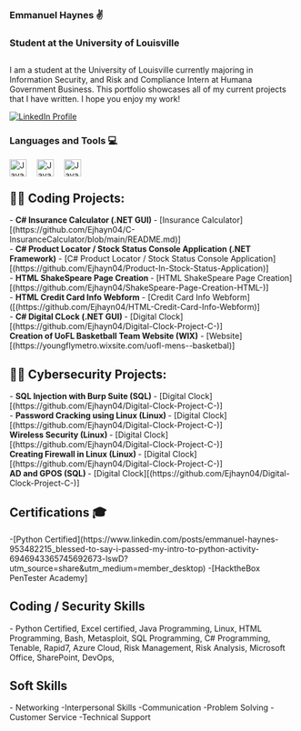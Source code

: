 ### Emmanuel Haynes ✌️
### Student at the University of Louisville

##

I am a student at the University of Louisville currently majoring in Information Security, and Risk and Compliance Intern at Humana Government Business. This portfolio showcases all of my current projects that I have written. I hope you enjoy my work!

<p align="left">
  <a href="https://www.linkedin.com/in/emmanuel-haynes-953482215?lipi=urn%3Ali%3Apage%3Ad_flagship3_profile_view_base_contact_details%3Bkuc8APqgQhmSytvfqYt59w%3D%3D">
<img alt="LinkedIn Profile" title= "LinkedIn" src="https://custom-icon-badges.demolab.com/badge/LinkedIN-My%20Profile-blue"/<></a>

### Languages and Tools 💻 
  
 <img align="left" alt="Java" width="30px"  style="padding-right:15px;" src= "https://cdn.jsdelivr.net/gh/devicons/devicon/icons/python/python-original-wordmark.svg" />
  <img align="left" alt="Java" width="30px"  style="padding-right:15px;" src= 
   "https://cdn.jsdelivr.net/gh/devicons/devicon/icons/java/java-original-wordmark.svg" />
    <img align="left" alt="Java" width="30px"  style="padding-right:15px;" src= 
  "https://cdn.jsdelivr.net/gh/devicons/devicon/icons/visualstudio/visualstudio-plain.svg" />
  <br/>
  
  #
  <h2>👨‍💻 Coding Projects:</h2>
- <b>C# Insurance Calculator (.NET GUI) </b>
  - [Insurance Calculator][(https://github.com/Ejhayn04/C-InsuranceCalculator/blob/main/README.md)]
  <br/>
- <b>C# Product Locator / Stock Status Console Application (.NET Framework)</b>
  - [C# Product Locator / Stock Status Console Application][(https://github.com/Ejhayn04/Product-In-Stock-Status-Application)]</b></i>
    <br/>
- <b>HTML ShakeSpeare Page Creation  </b>
  - [HTML ShakeSpeare Page Creation][(https://github.com/Ejhayn04/ShakeSpeare-Page-Creation-HTML-)]
  <br/>
- <b>HTML Credit Card Info Webform</b>
  - [Credit Card Info Webform]([(https://github.com/Ejhayn04/HTML-Credit-Card-Info-Webform)]
<br/>
- <b>C# Digital CLock (.NET GUI) </b>
  - [Digital Clock][(https://github.com/Ejhayn04/Digital-Clock-Project-C-)]
  <br/>
<b> Creation of UoFL Basketball Team Website (WIX)</b>
  - [Website] [(https://youngflymetro.wixsite.com/uofl-mens--basketbal)]
  <br/>
  <h2>👨‍💻 Cybersecurity Projects:</h2>
  - <b>SQL Injection with Burp Suite (SQL) </b>
  - [Digital Clock][(https://github.com/Ejhayn04/Digital-Clock-Project-C-)]
  <br/>
- <b> Password Cracking using Linux (Linux) </b>
  - [Digital Clock][(https://github.com/Ejhayn04/Digital-Clock-Project-C-)]
  <br/>
<b> Wireless Security (Linux) </b>
  - [Digital Clock][(https://github.com/Ejhayn04/Digital-Clock-Project-C-)]
  <br/>
<b> Creating Firewall in Linux (Linux) </b>
  - [Digital Clock][(https://github.com/Ejhayn04/Digital-Clock-Project-C-)]
  <br/>
<b> AD and GPOS (SQL) </b>
  - [Digital Clock][(https://github.com/Ejhayn04/Digital-Clock-Project-C-)]
  <br/>


<h2> Certifications 🎓 </h2>
-[Python Certified](https://www.linkedin.com/posts/emmanuel-haynes-953482215_blessed-to-say-i-passed-my-intro-to-python-activity-6946943365745692673-lswD?utm_source=share&utm_medium=member_desktop)
-[HacktheBox PenTester Academy]
<h2> Coding / Security Skills </h2>
- Python Certified, Excel certified, Java Programming, Linux, HTML Programming, Bash, Metasploit, SQL Programming, C# Programming, Tenable, Rapid7, Azure Cloud, Risk Management, Risk Analysis, Microsoft Office, SharePoint, DevOps, 

<h2>Soft Skills</h2>
- Networking      -Interpersonal Skills
-Communication    -Problem Solving
-Customer Service -Technical Support

  <!--
**Ejhayn04/Ejhayn04** is a ✨ _special_ ✨ repository because its `README.md` (this file) appears on your GitHub profile.

Here are some ideas to get you started:

- 🔭 I’m currently working on ...
- 🌱 I’m currently learning ...
- 👯 I’m looking to collaborate on ...
- 🤔 I’m looking for help with ...
- 💬 Ask me about ...
- 📫 How to reach me: ...
- 😄 Pronouns: ...
- ⚡ Fun fact: ...
-->
